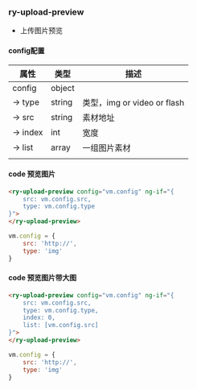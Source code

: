 ### ry-upload-preview

* 上传图片预览

#### config配置

| 属性     | 类型   | 描述                        |
| -------- | ------ | --------------------------- |
| config   | object |                             |
| -> type  | string | 类型，img or video or flash |
| -> src   | string | 素材地址                    |
| -> index | int    | 宽度                        |
| -> list  | array  | 一组图片素材                |
|          |        |                             |


#### code 预览图片
```html
<ry-upload-preview config="vm.config" ng-if="{
    src: vm.config.src,
    type: vm.config.type
}">
</ry-upload-preview>
```

```javascript
vm.config = {
    src: 'http://',
    type: 'img'
}
```

#### code 预览图片带大图
```html
<ry-upload-preview config="vm.config" ng-if="{
    src: vm.config.src,
    type: vm.config.type,
    index: 0,
    list: [vm.config.src]
}">
</ry-upload-preview>
```

```javascript
vm.config = {
    src: 'http://',
    type: 'img'
}
```
